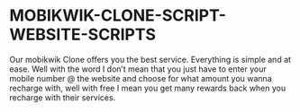 # MOBIKWIK-CLONE-SCRIPT-WEBSITE-SCRIPTS
Our mobikwik Clone offers you the best service.  Everything is simple and at ease. Well with the word I don’t mean that you just have to enter your mobile number @ the website and choose for what amount you wanna recharge with, well with free I mean you get many rewards back when you recharge with their services.
